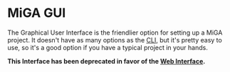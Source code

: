 # MiGA GUI

The Graphical User Interface is the friendlier option for setting up a MiGA
project. It doesn't have as many options as the [CLI](CLI.md), but it's pretty
easy to use, so it's a good option if you have a typical project in your hands.

**This Interface has been deprecated in favor of the [Web Interface](Web.md).**
